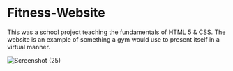 # Fitness-Website
This was a school project teaching the fundamentals of HTML 5 & CSS.
The website is an example of something a gym would use to present itself in a virtual manner.

![Screenshot (25)](https://user-images.githubusercontent.com/49052244/134228760-fc415d5e-8720-4e94-abbd-46622548b1d3.png)
